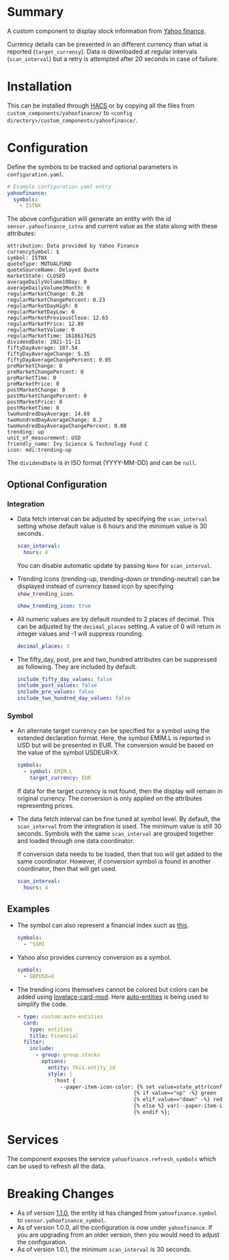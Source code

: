 # Summary

A custom component to display stock information from [Yahoo finance](https://finance.yahoo.com/).

Currency details can be presented in an different currency than what is reported (`target_currency`). Data is downloaded at regular intervals (`scan_interval`) but a retry is attempted after 20 seconds in case of failure.

# Installation

This can be installed through [HACS](https://hacs.xyz/) or by copying all the files from `custom_components/yahoofinance/` to `<config directory>/custom_components/yahoofinance/`.

# Configuration

Define the symbols to be tracked and optional parameters in `configuration.yaml`.

```yaml
# Example configuration.yaml entry
yahoofinance:
  symbols:
    - ISTNX
```

The above configuration will generate an entity with the id `sensor.yahoofinance_istnx` and current value as the state along with these attributes:

```
attribution: Data provided by Yahoo Finance
currencySymbol: $
symbol: ISTNX
quoteType: MUTUALFUND
quoteSourceName: Delayed Quote
marketState: CLOSED
averageDailyVolume10Day: 0
averageDailyVolume3Month: 0
regularMarketChange: 0.26
regularMarketChangePercent: 0.23
regularMarketDayHigh: 0
regularMarketDayLow: 0
regularMarketPreviousClose: 12.63
regularMarketPrice: 12.89
regularMarketVolume: 0
regularMarketTime: 1618617625
dividendDate: 2021-11-11
fiftyDayAverage: 107.54
fiftyDayAverageChange: 5.35
fiftyDayAverageChangePercent: 0.05
preMarketChange: 0
preMarketChangePercent: 0
preMarketTime: 0
preMarketPrice: 0
postMarketChange: 0
postMarketChangePercent: 0
postMarketPrice: 0
postMarketTime: 0
twoHundredDayAverage: 14.69
twoHundredDayAverageChange: 8.2
twoHundredDayAverageChangePercent: 0.08
trending: up
unit_of_measurement: USD
friendly_name: Ivy Science & Technology Fund C
icon: mdi:trending-up
```

The `dividendDate` is in ISO format (YYYY-MM-DD) and can be `null`.

## Optional Configuration

### Integration

- Data fetch interval can be adjusted by specifying the `scan_interval` setting whose default value is 6 hours and the minimum value is 30 seconds.

  ```yaml
  scan_interval:
    hours: 4
  ```

  You can disable automatic update by passing `None` for `scan_interval`.

- Trending icons (trending-up, trending-down or trending-neutral) can be displayed instead of currency based icon by specifying `show_trending_icon`.
  ```yaml
  show_trending_icon: true
  ```
- All numeric values are by default rounded to 2 places of decimal. This can be adjusted by the `decimal_places` setting. A value of 0 will return in integer values and -1 will suppress rounding.

  ```yaml
  decimal_places: 3
  ```

- The fifty_day, post, pre and two_hundred attributes can be suppressed as following. They are included by default.
  ```yaml
  include_fifty_day_values: false
  include_post_values: false
  include_pre_values: false
  include_two_hundred_day_values: false
  ```

### Symbol

- An alternate target currency can be specified for a symbol using the extended declaration format. Here, the symbol EMIM.L is reported in USD but will be presented in EUR. The conversion would be based on the value of the symbol USDEUR=X.

  ```yaml
  symbols:
    - symbol: EMIM.L
      target_currency: EUR
  ```

  If data for the target currency is not found, then the display will remain in original currency. The conversion is only applied on the attributes representing prices.

- The data fetch interval can be fine tuned at symbol level. By default, the `scan_interval` from the integration is used. The minimum value is still 30 seconds. Symbols with the same `scan_interval` are grouped together and loaded through one data coordinator.

  If conversion data needs to be loaded, then that too will get added to the same coordinator. However, if conversion symbol is found in another coordinator, then that will get used.

  ```yaml
  scan_interval:
    hours: 4
  ```

## Examples

- The symbol can also represent a financial index such as [this](https://finance.yahoo.com/world-indices/).

  ```yaml
  symbols:
    - ^SSMI
  ```

- Yahoo also provides currency conversion as a symbol.
  ```yaml
  symbols:
    - GBPUSD=X
  ```
- The trending icons themselves cannot be colored but colors can be added using [lovelace-card-mod](https://github.com/thomasloven/lovelace-card-mod). Here [auto-entities](https://github.com/thomasloven/lovelace-auto-entities) is being used to simplify the code.

  ```yaml
  - type: custom:auto-entities
    card:
      type: entities
      title: Financial
    filter:
      include:
        - group: group.stocks
          options:
            entity: this.entity_id
            style: |
              :host {
                --paper-item-icon-color: {% set value=state_attr(config.entity,"trending") %}
                                        {% if value=="up" -%} green
                                        {% elif value=="down" -%} red
                                        {% else %} var(--paper-item-icon-color))
                                        {% endif %};
  ```

# Services

The component exposes the service `yahoofinance.refresh_symbols` which can be used to refresh all the data.

# Breaking Changes

- As of version [1.1.0](https://github.com/iprak/yahoofinance/releases/), the entity id has changed from `yahoofinance.symbol` to `sensor.yahoofinance_symbol`.
- As of version 1.0.0, all the configuration is now under `yahoofinance`. If you are upgrading from an older version, then you would need to adjust the configuration.
- As of version 1.0.1, the minimum `scan_interval` is 30 seconds.
